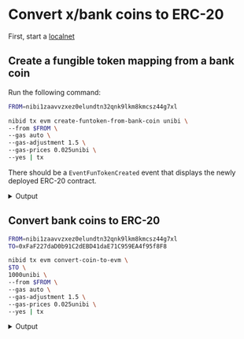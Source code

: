 # Convert x/bank coins to ERC-20

First, start a [localnet](../tutorials/run-a-localnet.md)&#x20;

## Create a fungible token mapping from a bank coin

Run the following command:

```bash
FROM=nibi1zaavvzxez0elundtn32qnk9lkm8kmcsz44g7xl

nibid tx evm create-funtoken-from-bank-coin unibi \
--from $FROM \
--gas auto \
--gas-adjustment 1.5 \
--gas-prices 0.025unibi \
--yes | tx
```

There should be a `EventFunTokenCreated` event that displays the newly deployed ERC-20 contract.

<details>

<summary>Output</summary>

```json
{
  "type": "eth.evm.v1.EventFunTokenCreated",
  "attributes": [
    {
      "key": "bank_denom",
      "value": "\"unibi\"",
      "index": true
    },
    {
      "key": "creator",
      "value": "\"nibi1zaavvzxez0elundtn32qnk9lkm8kmcsz44g7xl\"",
      "index": true
    },
    {
      "key": "erc20_contract_address",
      "value": "\"0x7D4B7B8CA7E1a24928Bb96D59249c7a5bd1DfBe6\"",
      "index": true
    },
    {
      "key": "is_made_from_coin",
      "value": "true",
      "index": true
    }
  ]
}
```



</details>

## Convert bank coins to ERC-20

```bash
FROM=nibi1zaavvzxez0elundtn32qnk9lkm8kmcsz44g7xl
TO=0xFaF227daD0b91C2dEBD41daE71C959EA4f95f8F8

nibid tx evm convert-coin-to-evm \
$TO \
1000unibi \
--from $FROM \
--gas auto \
--gas-adjustment 1.5 \
--gas-prices 0.025unibi \
--yes | tx
```

<details>

<summary>Output</summary>

```json
{
  "type": "eth.evm.v1.EventConvertCoinToEvm",
  "attributes": [
    {
      "key": "bank_coin",
      "value": "{\"denom\":\"unibi\",\"amount\":\"1000\"}",
      "index": true
    },
    {
      "key": "erc20_contract_address",
      "value": "\"0x7D4B7B8CA7E1a24928Bb96D59249c7a5bd1DfBe6\"",
      "index": true
    },
    {
      "key": "sender",
      "value": "\"nibi1zaavvzxez0elundtn32qnk9lkm8kmcsz44g7xl\"",
      "index": true
    },
    {
      "key": "to_eth_addr",
      "value": "\"0xFaF227daD0b91C2dEBD41daE71C959EA4f95f8F8\"",
      "index": true
    }
  ]
}
```



</details>
